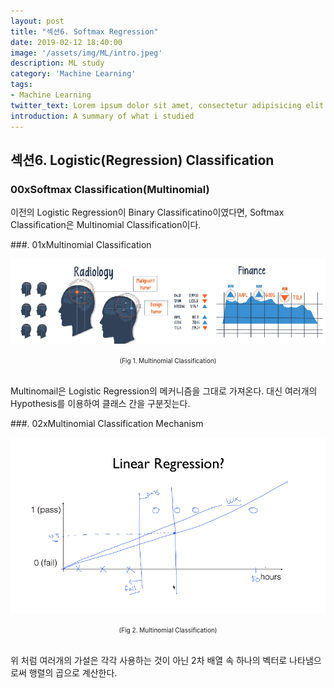 ```yaml
---
layout: post
title: "섹션6. Softmax Regression"
date: 2019-02-12 18:40:00
image: '/assets/img/ML/intro.jpeg'
description: ML study
category: 'Machine Learning'
tags:
- Machine Learning
twitter_text: Lorem ipsum dolor sit amet, consectetur adipisicing elit.
introduction: A summary of what i studied
---
```



## 섹션6. Logistic(Regression) Classification

### 00xSoftmax Classification(Multinomial)

이전의 Logistic Regression이 Binary Classificatino이였다면, Softmax Classification은 Multinomial Classification이다. 

###. 01xMultinomial Classification

![problem](/assets/img/ML/section5/fig1.PNG "Multinomial Classification")
<center><font size="0.5em">(Fig 1. Multinomial Classification)</font></center><br>

Multinomail은 Logistic Regression의 메커니즘을 그대로 가져온다. 대신 여러개의 Hypothesis를 이용하여 클래스 간을 구분짓는다.

###. 02xMultinomial Classification Mechanism

![problem](/assets/img/ML/section5/fig2.PNG "Multinomial Classification")
<center><font size="0.5em">(Fig 2. Multinomial Classification)</font></center><br>

위 처럼 여러개의 가설은 각각 사용하는 것이 아닌 2차 배열 속 하나의 벡터로 나타냄으로써 행렬의 곱으로 계산한다.